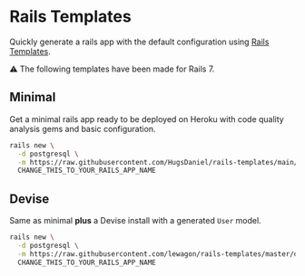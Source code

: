 # Rails Templates

Quickly generate a rails app with the default configuration
using [Rails Templates](http://guides.rubyonrails.org/rails_application_templates.html).

⚠️ The following templates have been made for Rails 7.

## Minimal

Get a minimal rails app ready to be deployed on Heroku with code quality analysis gems and basic configuration.

```bash
rails new \
  -d postgresql \
  -m https://raw.githubusercontent.com/HugsDaniel/rails-templates/main/minimal.rb \
  CHANGE_THIS_TO_YOUR_RAILS_APP_NAME
```

## Devise

Same as minimal **plus** a Devise install with a generated `User` model.

```bash
rails new \
  -d postgresql \
  -m https://raw.githubusercontent.com/lewagon/rails-templates/master/devise.rb \
  CHANGE_THIS_TO_YOUR_RAILS_APP_NAME
```
